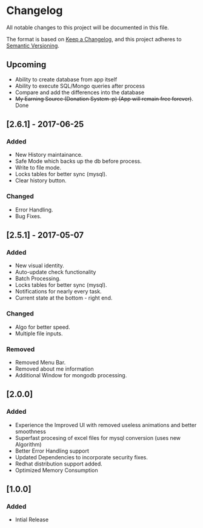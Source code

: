 # Changelog

All notable changes to this project will be documented in this file.

The format is based on [Keep a Changelog](https://keepachangelog.com/en/1.0.0/),
and this project adheres to [Semantic Versioning](https://semver.org/spec/v2.0.0.html).

## Upcoming

- Ability to create database from app itself
- Ability to execute SQL/Mongo queries after process
- Compare and add the differences into the database
- <del>My Earning Source (Donation System :p) (App will remain free forever)</del>. Done

## [2.6.1] - 2017-06-25

### Added

- New History maintainance.
- Safe Mode which backs up the db before process.
- Write to file mode.
- Locks tables for better sync (mysql).
- Clear history button.

### Changed

- Error Handling.
- Bug Fixes.

## [2.5.1] - 2017-05-07

### Added

- New visual identity.
- Auto-update check functionality
- Batch Processing.
- Locks tables for better sync (mysql).
- Notifications for nearly every task.
- Current state at the bottom - right end.

### Changed

- Algo for better speed.
- Multiple file inputs.

### Removed

- Removed Menu Bar.
- Removed about me information
- Additional Window for mongodb processing.

## [2.0.0]

### Added

- Experience the Improved UI with removed useless animations and better smoothness
- Superfast procesing of excel files for mysql conversion (uses new Algorithm)
- Better Error Handling support
- Updated Dependencies to incorporate security fixes.
- Redhat distribution support added.
- Optimized Memory Consumption

## [1.0.0]

### Added

- Intial Release
